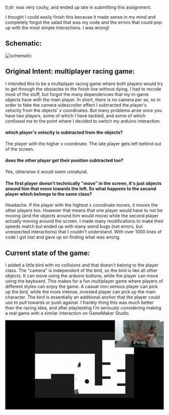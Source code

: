 tl;dr: was very cocky, and ended up late in submitting this assignment.

I thought I could easily finish this because it made sense in my mind and completely forgot the salad that was my code and the errors that could pop up with the most simple interactions. I was wrong!

## Schematic:

![schematic](https://github.com/soablackwhite/Intro-to-IM/blob/master/Nov24th/schematic.jpeg)

## Original Intent: multiplayer racing game:
I intended this to be a multiplayer racing game where both players would try to get through the obstacles to the finish line without dying. I had to recode most of the stuff, but forgot the many dependencies that my in-game objects have with the main player. In short, there is no camera per se, so in order to fake the camera sidescroller effect I subtracted the player's velocity from the objects' x coordinates. But many problems arise once you have two players, some of which I have tackled, and some of which confused me to the point where I decided to switch my arduino interaction.

#### which player's velocity is subtracted from the objects?
The player with the higher x coordinate. The late player gets left behind out of the screen.

#### does the other player get their position subtracted too?
Yes, otherwise it would seem unnatural.

#### The first player doesn't technically "move" in the screen, it's just objects around him that move towards the left. So what happens to the second player which belongs to the same class?
Headache. If the player with the highest x coordinate moves, it moves the other players too. However that means that one player would have to not be moving (and the objects around him would move) while the second player actually moving around the screen. I made many modifications to make their speeds match but ended up with many weird bugs (not errors, but unexpected interactions) that I couldn't understand. With over 1000 lines of code I got lost and  gave up on finding what was wrong.

## Current state of the game:
I added a little bird with no collisions and that doesn't belong to the player  class. The "camera" is independent of the bird, so the bird is like all other objects. It can move using the arduino buttons, while the player can move using the keyboard. This makes for a fun multiplayer game where players of different styles can enjoy the game. A casual non-serious player can pick up the bird, while the more intense, invested player can pick up the main character. The bird is essentially an additional anchor that the player could use to pull towards or push against. I frankly thing this was much better than the racing idea, and after playtesting I'm seriously considering making a real game with a similar interaction on GameMaker Studio. 

![game](https://github.com/soablackwhite/Intro-to-IM/blob/master/Nov24th/multiplayer.gif)



